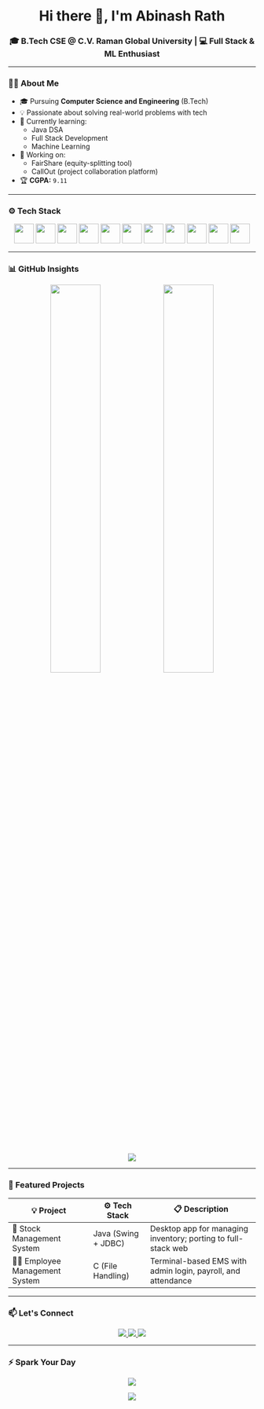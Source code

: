 <h1 align="center">Hi there 👋, I'm Abinash Rath</h1>
<h3 align="center">🎓 B.Tech CSE @ C.V. Raman Global University | 💻 Full Stack & ML Enthusiast</h3>

---



### 👨‍💻 About Me

- 🎓 Pursuing **Computer Science and Engineering** (B.Tech)
- 💡 Passionate about solving real-world problems with tech
- 🧠 Currently learning:
  - Java DSA
  - Full Stack Development
  - Machine Learning
- 🚀 Working on:
  - FairShare (equity-splitting tool)
  - CallOut (project collaboration platform)
- 🏆 **CGPA:** `9.11`

---

### ⚙️ Tech Stack

<p align="center">
  <img src="https://cdn.jsdelivr.net/gh/devicons/devicon/icons/html5/html5-original.svg" width="40"/>
  <img src="https://cdn.jsdelivr.net/gh/devicons/devicon/icons/css3/css3-original.svg" width="40"/>
  <img src="https://cdn.jsdelivr.net/gh/devicons/devicon/icons/javascript/javascript-original.svg" width="40"/>
  <img src="https://cdn.jsdelivr.net/gh/devicons/devicon/icons/java/java-original.svg" width="40"/>
  <img src="https://cdn.jsdelivr.net/gh/devicons/devicon/icons/python/python-original.svg" width="40"/>
  <img src="https://cdn.jsdelivr.net/gh/devicons/devicon/icons/c/c-original.svg" width="40"/>
  <img src="https://cdn.jsdelivr.net/gh/devicons/devicon/icons/cplusplus/cplusplus-original.svg" width="40"/>
  <img src="https://cdn.jsdelivr.net/gh/devicons/devicon/icons/nodejs/nodejs-original.svg" width="40"/>
  <img src="https://cdn.jsdelivr.net/gh/devicons/devicon/icons/mysql/mysql-original.svg" width="40"/>
  <img src="https://cdn.jsdelivr.net/gh/devicons/devicon/icons/git/git-original.svg" width="40"/>
  <img src="https://cdn.jsdelivr.net/gh/devicons/devicon/icons/vscode/vscode-original.svg" width="40"/>
</p>

---

### 📊 GitHub Insights

<p align="center">
  <img src="https://github-readme-stats.vercel.app/api?username=Abinashrath003&show_icons=true&theme=radical" width="45%"/>
  <img src="https://github-readme-streak-stats.herokuapp.com?user=Abinashrath003&theme=radical" width="45%"/>
</p>

<p align="center">
  <img src="https://github-profile-trophy.vercel.app/?username=Abinashrath003&theme=radical&margin-w=10&margin-h=15&column=4"/>
</p>

---

### 💼 Featured Projects

| 💡 Project | ⚙️ Tech Stack | 📋 Description |
|-----------|--------------|----------------|
| 🧾 Stock Management System | Java (Swing + JDBC) | Desktop app for managing inventory; porting to full-stack web |
| 👨‍💼 Employee Management System | C (File Handling) | Terminal-based EMS with admin login, payroll, and attendance |

---

### 📫 Let's Connect

<p align="center">
  <a href="https://linkedin.com/in/abinash048">
    <img src="https://img.shields.io/badge/-LinkedIn-0A66C2?style=for-the-badge&logo=linkedin&logoColor=white"/>
  </a>
  <a href="https://github.com/Abinashrath003">
    <img src="https://img.shields.io/badge/-GitHub-181717?style=for-the-badge&logo=github&logoColor=white"/>
  </a>
  <a href="mailto:abinashrath610@gmail.com">
    <img src="https://img.shields.io/badge/-Gmail-D14836?style=for-the-badge&logo=gmail&logoColor=white"/>
  </a>
</p>

---

### ⚡ Spark Your Day

<p align="center">
  <img src="https://quotes-github-readme.vercel.app/api?type=horizontal&theme=radical"/>
</p>

<p align="center">
  <img src="https://komarev.com/ghpvc/?username=Abinashrath003&label=Profile%20views&color=0e75b6&style=flat"/>
</p>
